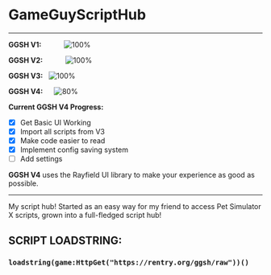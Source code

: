 # GameGuyScriptHub
------------------------------------------------------------------------------------
**GGSH V1:**            ![100%](https://progress-bar.dev/100/?title=deprecated)

**GGSH V2:**            ![100%](https://progress-bar.dev/100/?title=deprecated)

**GGSH V3:**   ![100%](https://progress-bar.dev/100/?title=no major updates)

**GGSH V4:**      ![80%](https://progress-bar.dev/80/?title=in development)

**Current GGSH V4 Progress:**
- [x] Get Basic UI Working
- [x] Import all scripts from V3
- [x] Make code easier to read
- [x] Implement config saving system
- [ ] Add settings

**GGSH V4** uses the Rayfield UI library to make your experience as good as possible.
- -----------------------------------------------------------------------------------
My script hub! Started as an easy way for my friend to access Pet Simulator X scripts, grown into a full-fledged script hub!
## SCRIPT LOADSTRING:
### `loadstring(game:HttpGet("https://rentry.org/ggsh/raw"))()`
